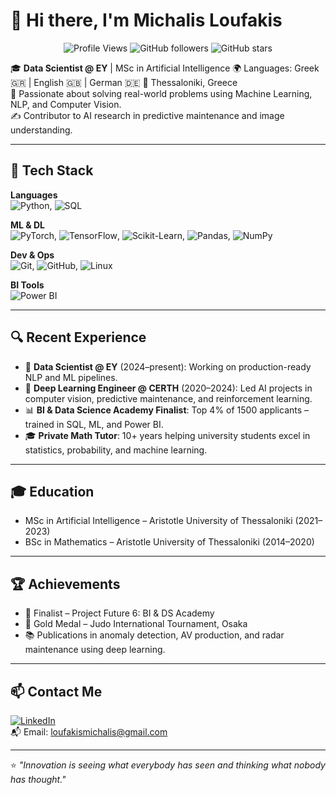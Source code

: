# 👋 Hi there, I'm Michalis Loufakis

<p align="center">
  <img src="https://komarev.com/ghpvc/?username=loufakis&style=flat-square" alt="Profile Views" />
  <img alt="GitHub followers" src="https://img.shields.io/github/followers/loufakis?label=Followers&style=flat-square" />
  <img alt="GitHub stars" src="https://img.shields.io/github/stars/loufakis?style=flat-square" />
</p>

🎓 **Data Scientist @ EY** | MSc in Artificial Intelligence
🌍 Languages: Greek 🇬🇷 | English 🇬🇧 | German 🇩🇪
📍 Thessaloniki, Greece  
🧠 Passionate about solving real-world problems using Machine Learning, NLP, and Computer Vision.  
✍️ Contributor to AI research in predictive maintenance and image understanding.

---

## 🔧 Tech Stack

**Languages**  
![Python](https://img.shields.io/badge/-Python-333333?style=flat&logo=python), ![SQL](https://img.shields.io/badge/-SQL-333333?style=flat&logo=postgresql)

**ML & DL**  
![PyTorch](https://img.shields.io/badge/-PyTorch-333333?style=flat&logo=pytorch), ![TensorFlow](https://img.shields.io/badge/-TensorFlow-333333?style=flat&logo=tensorflow), ![Scikit-Learn](https://img.shields.io/badge/-Scikit--Learn-333333?style=flat&logo=scikitlearn), ![Pandas](https://img.shields.io/badge/-Pandas-333333?style=flat&logo=pandas), ![NumPy](https://img.shields.io/badge/-NumPy-333333?style=flat&logo=numpy)

**Dev & Ops**  
![Git](https://img.shields.io/badge/-Git-333333?style=flat&logo=git), ![GitHub](https://img.shields.io/badge/-GitHub-333333?style=flat&logo=github), ![Linux](https://img.shields.io/badge/-Linux-333333?style=flat&logo=linux)

**BI Tools**  
![Power BI](https://img.shields.io/badge/-Power%20BI-333333?style=flat&logo=powerbi)

---

## 🔍 Recent Experience

- 🧠 **Data Scientist @ EY** (2024–present): Working on production-ready NLP and ML pipelines.
- 🧪 **Deep Learning Engineer @ CERTH** (2020–2024): Led AI projects in computer vision, predictive maintenance, and reinforcement learning.
- 📊 **BI & Data Science Academy Finalist**: Top 4% of 1500 applicants – trained in SQL, ML, and Power BI.
- 🎓 **Private Math Tutor**: 10+ years helping university students excel in statistics, probability, and machine learning.

---

## 🎓 Education

- MSc in Artificial Intelligence – Aristotle University of Thessaloniki (2021–2023)  
- BSc in Mathematics – Aristotle University of Thessaloniki (2014–2020)

---

## 🏆 Achievements

- 🥇 Finalist – Project Future 6: BI & DS Academy  
- 🥋 Gold Medal – Judo International Tournament, Osaka  
- 📚 Publications in anomaly detection, AV production, and radar maintenance using deep learning.

---

## 📫 Contact Me

[![LinkedIn](https://img.shields.io/badge/LinkedIn-blue?style=flat&logo=linkedin&logoColor=white)](https://www.linkedin.com/in/loufakis)  
📬 Email: [loufakismichalis@gmail.com](mailto:loufakismichalis@gmail.com)

---

⭐ _"Innovation is seeing what everybody has seen and thinking what nobody has thought."_


